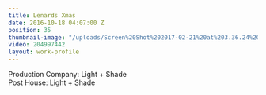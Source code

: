 ```yaml
---
title: Lenards Xmas
date: 2016-10-18 04:07:00 Z
position: 35
thumbnail-image: "/uploads/Screen%20Shot%202017-02-21%20at%203.36.24%20pm.png"
video: 204997442
layout: work-profile
---
```


Production Company: Light + Shade<br>
Post House: Light + Shade<br> 
